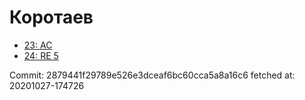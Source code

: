 # Коротаев
- [23: AC](23.md)
- [24: RE 5](24.md)

Commit: 2879441f29789e526e3dceaf6bc60cca5a8a16c6
 fetched at: 20201027-174726
